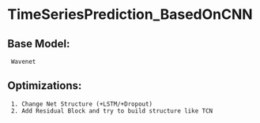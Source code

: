 # TimeSeriesPrediction_BasedOnCNN
Base Model:
--
     Wavenet
Optimizations:
--
     1. Change Net Structure (+LSTM/+Dropout) 
     2. Add Residual Block and try to build structure like TCN
